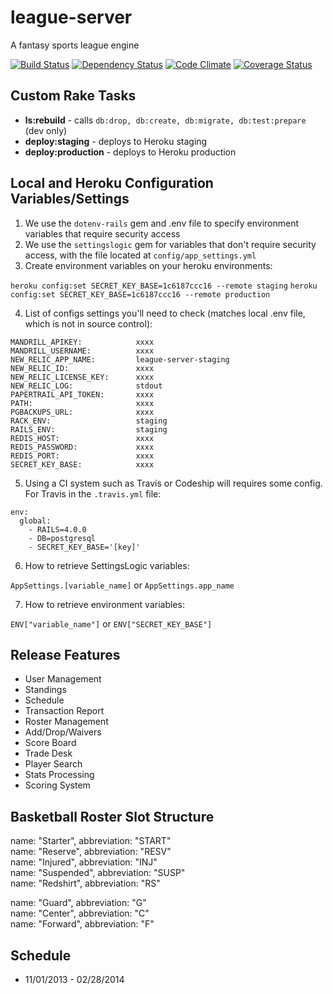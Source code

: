 # league-server

A fantasy sports league engine

[![Build Status](https://travis-ci.org/wrburgess/league-server.png)](https://travis-ci.org/wrburgess/league-server)
[![Dependency Status](https://gemnasium.com/wrburgess/league-server.png)](https://gemnasium.com/wrburgess/league-server)
[![Code Climate](https://codeclimate.com/github/wrburgess/league-server.png)](https://codeclimate.com/github/wrburgess/league-server)
[![Coverage Status](https://coveralls.io/repos/wrburgess/league-server/badge.png)](https://coveralls.io/r/wrburgess/league-server)

## Custom Rake Tasks

* **ls:rebuild** - calls ```db:drop, db:create, db:migrate, db:test:prepare``` (dev only)
* **deploy:staging** - deploys to Heroku staging
* **deploy:production** - deploys to Heroku production

## Local and Heroku Configuration Variables/Settings

1) We use the ```dotenv-rails``` gem and .env file to specify environment variables that require security access  
2) We use the ```settingslogic``` gem for variables that don't require security access, with the file located at ```config/app_settings.yml```  
3) Create environment variables on your heroku environments:   

```heroku config:set SECRET_KEY_BASE=1c6187ccc16 --remote staging``` 
```heroku config:set SECRET_KEY_BASE=1c6187ccc16 --remote production```  

4) List of configs settings you'll need to check (matches local .env file, which is not in source control):  

```
MANDRILL_APIKEY:            xxxx
MANDRILL_USERNAME:          xxxx
NEW_RELIC_APP_NAME:         league-server-staging
NEW_RELIC_ID:               xxxx
NEW_RELIC_LICENSE_KEY:      xxxx
NEW_RELIC_LOG:              stdout
PAPERTRAIL_API_TOKEN:       xxxx
PATH:                       xxxx
PGBACKUPS_URL:              xxxx
RACK_ENV:                   staging
RAILS_ENV:                  staging
REDIS_HOST:                 xxxx
REDIS_PASSWORD:             xxxx
REDIS_PORT:                 xxxx
SECRET_KEY_BASE:            xxxx
```

5) Using a CI system such as Travis or Codeship will requires some config. For Travis in the ```.travis.yml``` file:  

```
env:
  global: 
    - RAILS=4.0.0
    - DB=postgresql
    - SECRET_KEY_BASE='[key]'
```

6) How to retrieve SettingsLogic variables:  

```AppSettings.[variable_name]``` or ```AppSettings.app_name```

7) How to retrieve environment variables:  

```ENV["variable_name"]``` or ```ENV["SECRET_KEY_BASE"]```


## Release Features

* User Management
* Standings
* Schedule
* Transaction Report
* Roster Management
* Add/Drop/Waivers
* Score Board
* Trade Desk
* Player Search
* Stats Processing
* Scoring System

## Basketball Roster Slot Structure

name: "Starter", abbreviation: "START"  
name: "Reserve", abbreviation: "RESV"  
name: "Injured", abbreviation: "INJ"   
name: "Suspended", abbreviation: "SUSP"    
name: "Redshirt", abbreviation: "RS"  

name: "Guard", abbreviation: "G"   
name: "Center", abbreviation: "C"  
name: "Forward", abbreviation: "F" 

## Schedule

* 11/01/2013 - 02/28/2014   